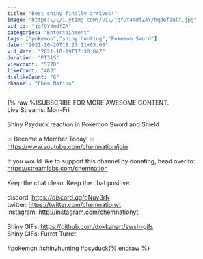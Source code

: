 ```yaml
---
title: "Best shiny finally arrives!"
image: "https:\/\/i.ytimg.com\/vi\/jqfOY4mdfZA\/hqdefault.jpg"
vid_id: "jqfOY4mdfZA"
categories: "Entertainment"
tags: ["pokemon","shiny hunting","Pokemon Sword"]
date: "2021-10-20T18:27:11+03:00"
vid_date: "2021-10-19T17:30:04Z"
duration: "PT31S"
viewcount: "5770"
likeCount: "483"
dislikeCount: "6"
channel: "Chem Nation"
---
```

{% raw %}SUBSCRIBE FOR MORE AWESOME CONTENT.<br />Live Streams: Mon-Fri<br /><br />Shiny Psyduck reaction in Pokemon Sword and Shield<br /><br />💥 Become a Member Today! 💥<br /><a rel="nofollow" target="blank" href="https://www.youtube.com/chemnation/join">https://www.youtube.com/chemnation/join</a><br /><br />If you would like to support this channel by donating, head over to: <a rel="nofollow" target="blank" href="https://streamlabs.com/chemnation">https://streamlabs.com/chemnation</a><br /><br />Keep the chat clean. Keep the chat positive.<br /><br />discord: <a rel="nofollow" target="blank" href="https://discord.gg/dNuy3rN">https://discord.gg/dNuy3rN</a><br />twitter: <a rel="nofollow" target="blank" href="https://twitter.com/chemnationyt">https://twitter.com/chemnationyt</a><br />instagram: <a rel="nofollow" target="blank" href="http://instagram.com/chemnationyt">http://instagram.com/chemnationyt</a><br /><br />Shiny GIFs: <a rel="nofollow" target="blank" href="https://github.com/dokkanart/swsh-gifs">https://github.com/dokkanart/swsh-gifs</a><br />Shiny GIFs: Furret Turret<br /><br />#pokemon #shinyhunting #psyduck{% endraw %}

